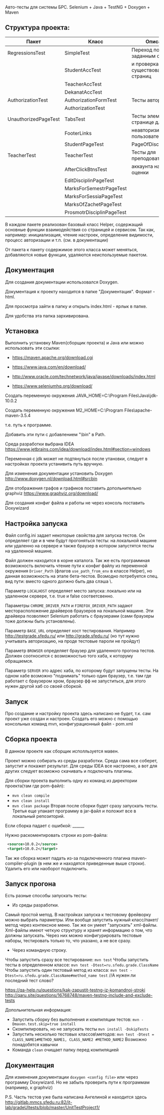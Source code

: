 Авто-тесты для системы БРС. 
Selenium + Java + TestNG + Doxygen + Maven

Структура проекта:
--------------------------

|	 Пакет	| Класс			| Описание|
|-----------------------|----------------------|-------------------------|
|RegressionsTest	| SimpleTest | Переход по заранее заданным ссылкам |
|		| StudentAccTest| и проверка существования этих страниц|
|		| TeacherAccTest| |
|		| DekanatAccTest||
|AuthorizationTest| AuthorizationFormTest| Тесты авторизации|
|		| AuthorizationTest	||
|UnauthorizedPageTest	| TabsTest	| Тесты элементов на странице для|
|			| FooterLinks	| неавторизированного пользователя|
|			| StudentPageTest| PageOfDisciplin| Кнопки на странице дисциплины у студента |
| TeacherTest | TeacherTest | Тесты для преподовательского  |
|		| AfterClickBtnsTest |аккаунта на кнопки и оценки|
|		| EditDisciplinPageTest ||
|		| MarksForSemestrPageTest ||
|		| MarksForSessiaPageTest ||
|		| MarksOfZachetPageTest ||
|		| ProsmotrDisciplinPageTest ||



В каждом пакете реализован базовый класс Helper, содержащий основные функции взаимодействия со страницей и сервисом. Так как, например: инициализация, чтение настроек, определение видимости, процесс авторизации и т.п. (см. в документации)

От пакета к пакету содержимое этого класса может меняться, добавляются новые функции, удаляются неиспользуемые пакетом.

Документация
----------------
Для создания документации использовался Doxygen.

Документация к проекту находится в папке "Документация". Формат - html.

Для просмотра зайти в папку и открыть index.html - ярлык в папке.

Для удобства эта папка зархивирована.

Установка
--------------
Выполнить установку Maven(сборщик проекта) и Java
или можно использовать эти ссылки:

* https://maven.apache.org/download.cgi

* https://www.java.com/en/download/

* http://www.oracle.com/technetwork/java/javase/downloads/index.html

* https://www.seleniumhq.org/download/

Создать переменную окружения JAVA_HOME=C:\Program Files\Java\jdk-10.0.2

Создать переменную окружения M2_HOME=C:\Program Files\apache-maven-3.5.4

т.е. путь к программе.

Добавить эти пути с добавлением "\bin" в Path.

Среда разработки выбрана IDEA https://www.jetbrains.com/idea/download/index.html#section=windows

Переменная с jdk может не подтянуться после утановки, следует в настройках проекта устанивить путь вручную.

Для изменения документации установить Doxygen http://www.doxygen.nl/download.html#srcbin

Для отображения графов и графиков поставить допольнительно graphviz https://www.graphviz.org/download/

Для создания конфиг файла и работы не через консоль поставить Doxywizard

Настройка запуска
----------------
Файл config.ini задает некоторые свойства для запуска тестов. Он определяет где и в чем будут прогоняться тесты: на локальной машине или удаленно на сервере и также браузер в котором запустятся тесты на удаленной машине.

Файл должен находится в корне каталога. Так же есть программная возможность включить чтение пути к конфиг файлу из переменной окружения `Driver_Path` (флагов `use_path_from_env` в классе Helper), но данная возможность на этапе бета-тестов. Возмодно потребуется спец. вид пути: вместо одного должно быть два слэша \\.

Параметр `LOCALHOST` определяет место запуска: локально или на удаленном сервере, т.е. true и false соответсвенно.

Параметры `CHROME_DRIVER_PATH` и `FIREFOX_DRIVER_PATH` задают месторасположение драйверов браузеров на локальной машине. Эти драйвера позволяют Selenium работать с браузерами (сами браузеры тоже должны быть установлены).

Параметр `BASE_URL` определяет хост тестирования. Например http://testgrade.sfedu.ru/ или http://grade.sfedu.ru/ (но тут нужно учитывать авторизацию, на проде тестовые пароли не пройдут)

Параметр `BROWSER` определяет браузер для удаленного прогона тестов. Должен соотносится с возможностью того хаба, к которуму обращаемся.

Параметр `SERVER` это адрес хаба, по которому будут запущены тесты. На одном хабе возможно "поднимать" только один браузер, т.е. там где работает с браузером хром, браузер фф не запуститься, для этого нужен другой хаб со своей сборкой. 

Запуск
--------
Про создание и настройку проекта здесь написано не будет, т.к. сам проект уже создан и настроен. Создать его можно с помощью консольных команд mvn, конфигурационный файл - pom.xml

<h2> Сборка проекта</h2>

В данном проекте как сборщик исполльзуется мавен. 

Проект можно собирать из среды разработки. Среда сама все соберет, запустит и покажет результат. Для среды IDEA все настроено, а вот для других следует возможно скачивать и подключать плагины.

Для сборки проекта выполнить одну из команд из директории проекта(там где pom-файл):
* `mvn clean compile`
* `mvn clean install`
* `mvn clean package`
Вторая после сборки будет сразу запускать тесты.
Третья еще упакает программу в jar-файл и положит все в локальный репозиторий.

Если сборка падает с ошибкой: ______

Нужно раскоментировать строки из pom-файла: 
```xml
 <source>10.0.2</source>
 <target>10.0.2</target>
```

Так же сборка может падать из-за подключенного плагина maven-compiler-plugin (в нем же и находятся приведенные выше строки). Удалить его или наоборот подключить.

<h2> Запуск прогона </h2>

Есть разные способы запускать тесты:
* Из среды разработки. 

Самый простой метод. В настройках запуска к тестовому фрейворку можно выбрать параметры. Или вообще запустить нужный класс/пакет/метод через контексное меню. Так же он умеет "запускать" xml-файлы. 
Xml-файлы имеют четкую структуру и хранят информацию о том, что должны запускать. Через них можно конфигурировать тестовые наборы, тестировать только то, что указано, а не все сразу.

* Через командную строку. 

Чтобы запустить сразу все тестирование: `mvn test`
Чтобы запустить тесты в определенном классе: `mvn test -Dtest=ru.sfedu.grade.ClassName`
Чтобы запустить один тестовый метод из класса: `mvn test -Dtest=ru.sfedu.grade.ClassName#method_name test`
//А нужен ли последний тест слово?

https://qa-help.ru/questions/kak-zapustit-testng-iz-komandnoj-stroki
http://qaru.site/questions/16768748/maven-testng-include-and-exclude-tests

Допольнительная информация:
* Запустить сборку без выполнения и компиляции тестов: `mvn -Dmaven.test.skip=true install`
* Скомпилировать, но не запускать тесты `mvn install -DskipTests`
* Запустить несколько тестовых классов\методов: `mvn test -Dtest = CLASS_NAME1#METHOD_NAME1, CLASS_NAME2 #METHOD_NAME2` Возможно понадобятся кавычки
* Команда `clean` очищает папку перед компиляцией

<h2> Документация </h2>

Для изменения документации `doxygen <config file>` или через программу Doxywizard. Но не забыть проверить пути к программам (например, к graphviz)


 
P.S. Часть тестов уже была написана Ангелиной и находится здесь 
http://gitlab.mmcs.sfedu.ru:82/it-lab/gradeUItests/blob/master/UnitTestProject1/
